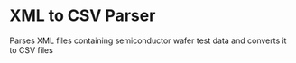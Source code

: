 # XML to CSV Parser
Parses XML files containing semiconductor wafer test data and converts it to CSV files

